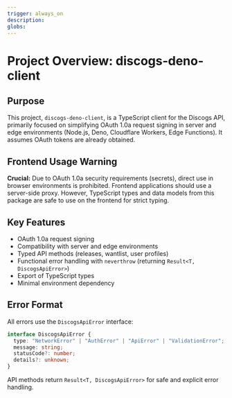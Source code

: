 ```yaml
---
trigger: always_on
description:
globs:
---
```


# Project Overview: discogs-deno-client

## Purpose

This project, `discogs-deno-client`, is a TypeScript client for the Discogs API,
primarily focused on simplifying OAuth 1.0a request signing in server and edge
environments (Node.js, Deno, Cloudflare Workers, Edge Functions). It assumes
OAuth tokens are already obtained.

## Frontend Usage Warning

**Crucial:** Due to OAuth 1.0a security requirements (secrets), direct use in
browser environments is prohibited. Frontend applications should use a
server-side proxy. However, TypeScript types and data models from this package
are safe to use on the frontend for strict typing.

## Key Features

- OAuth 1.0a request signing
- Compatibility with server and edge environments
- Typed API methods (releases, wantlist, user profiles)
- Functional error handling with `neverthrow` (returning
  `Result<T, DiscogsApiError>`)
- Export of TypeScript types
- Minimal environment dependency

## Error Format

All errors use the `DiscogsApiError` interface:

```typescript
interface DiscogsApiError {
  type: "NetworkError" | "AuthError" | "ApiError" | "ValidationError";
  message: string;
  statusCode?: number;
  details?: unknown;
}
```

API methods return `Result<T, DiscogsApiError>` for safe and explicit error
handling.
